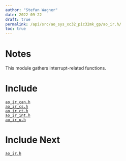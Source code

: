 ```yaml
---
author: "Stefan Wagner"
date: 2022-09-22
draft: true
permalink: /api/src/ao_sys_xc32_pic32mk_gp/ao_ir.h/
toc: true
---
```


# Notes

This module gathers interrupt-related functions.

# Include

[`ao_ir_can.h`](ao_ir_can.h.md) <br/>
[`ao_ir_cs.h`](ao_ir_cs.h.md) <br/>
[`ao_ir_ct.h`](ao_ir_ct.h.md) <br/>
[`ao_ir_int.h`](ao_ir_int.h.md) <br/>
[`ao_ir_u.h`](ao_ir_u.h.md)

# Include Next

[`ao_ir.h`](../ao_sys_xc32_pic32/ao_ir.h.md)
